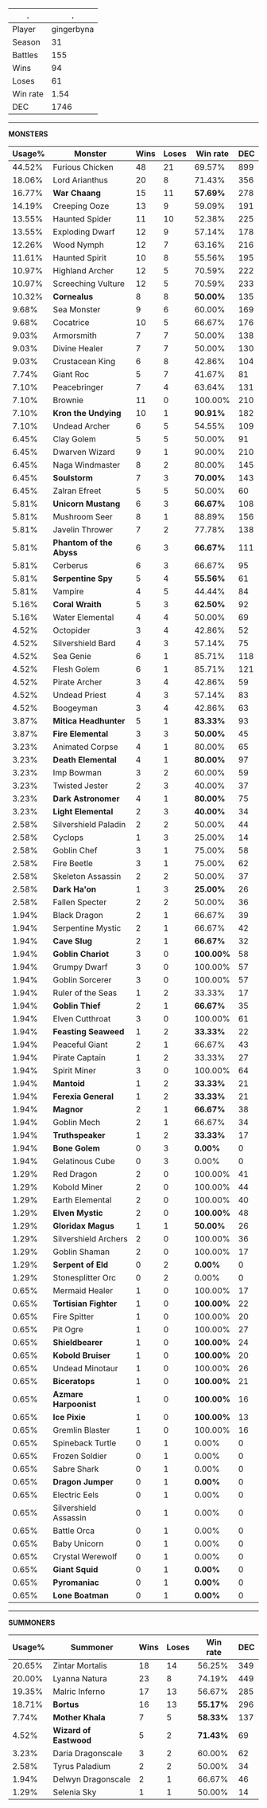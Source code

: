 .|.
|-|-
Player|gingerbyna
Season|31
Battles|155
Wins|94
Loses|61
Win rate|1.54
DEC|1746

---
**MONSTERS**

Usage%|Monster|Wins|Loses|Win rate|DEC|
-|-|-|-|-|-|
44.52%|Furious Chicken|48|21|69.57%|899|
18.06%|Lord Arianthus|20|8|71.43%|356|
16.77%|**War Chaang**|15|11|**57.69%**|278|
14.19%|Creeping Ooze|13|9|59.09%|191|
13.55%|Haunted Spider|11|10|52.38%|225|
13.55%|Exploding Dwarf|12|9|57.14%|178|
12.26%|Wood Nymph|12|7|63.16%|216|
11.61%|Haunted Spirit|10|8|55.56%|195|
10.97%|Highland Archer|12|5|70.59%|222|
10.97%|Screeching Vulture|12|5|70.59%|233|
10.32%|**Cornealus**|8|8|**50.00%**|135|
9.68%|Sea Monster|9|6|60.00%|169|
9.68%|Cocatrice|10|5|66.67%|176|
9.03%|Armorsmith|7|7|50.00%|138|
9.03%|Divine Healer|7|7|50.00%|130|
9.03%|Crustacean King|6|8|42.86%|104|
7.74%|Giant Roc|5|7|41.67%|81|
7.10%|Peacebringer|7|4|63.64%|131|
7.10%|Brownie|11|0|100.00%|210|
7.10%|**Kron the Undying**|10|1|**90.91%**|182|
7.10%|Undead Archer|6|5|54.55%|109|
6.45%|Clay Golem|5|5|50.00%|91|
6.45%|Dwarven Wizard|9|1|90.00%|210|
6.45%|Naga Windmaster|8|2|80.00%|145|
6.45%|**Soulstorm**|7|3|**70.00%**|143|
6.45%|Zalran Efreet|5|5|50.00%|60|
5.81%|**Unicorn Mustang**|6|3|**66.67%**|108|
5.81%|Mushroom Seer|8|1|88.89%|156|
5.81%|Javelin Thrower|7|2|77.78%|138|
5.81%|**Phantom of the Abyss**|6|3|**66.67%**|111|
5.81%|Cerberus|6|3|66.67%|95|
5.81%|**Serpentine Spy**|5|4|**55.56%**|61|
5.81%|Vampire|4|5|44.44%|84|
5.16%|**Coral Wraith**|5|3|**62.50%**|92|
5.16%|Water Elemental|4|4|50.00%|69|
4.52%|Octopider|3|4|42.86%|52|
4.52%|Silvershield Bard|4|3|57.14%|75|
4.52%|Sea Genie|6|1|85.71%|118|
4.52%|Flesh Golem|6|1|85.71%|121|
4.52%|Pirate Archer|3|4|42.86%|59|
4.52%|Undead Priest|4|3|57.14%|83|
4.52%|Boogeyman|3|4|42.86%|63|
3.87%|**Mitica Headhunter**|5|1|**83.33%**|93|
3.87%|**Fire Elemental**|3|3|**50.00%**|45|
3.23%|Animated Corpse|4|1|80.00%|65|
3.23%|**Death Elemental**|4|1|**80.00%**|97|
3.23%|Imp Bowman|3|2|60.00%|59|
3.23%|Twisted Jester|2|3|40.00%|37|
3.23%|**Dark Astronomer**|4|1|**80.00%**|75|
3.23%|**Light Elemental**|2|3|**40.00%**|34|
2.58%|Silvershield Paladin|2|2|50.00%|44|
2.58%|Cyclops|1|3|25.00%|14|
2.58%|Goblin Chef|3|1|75.00%|58|
2.58%|Fire Beetle|3|1|75.00%|62|
2.58%|Skeleton Assassin|2|2|50.00%|37|
2.58%|**Dark Ha'on**|1|3|**25.00%**|26|
2.58%|Fallen Specter|2|2|50.00%|36|
1.94%|Black Dragon|2|1|66.67%|39|
1.94%|Serpentine Mystic|2|1|66.67%|42|
1.94%|**Cave Slug**|2|1|**66.67%**|32|
1.94%|**Goblin Chariot**|3|0|**100.00%**|58|
1.94%|Grumpy Dwarf|3|0|100.00%|57|
1.94%|Goblin Sorcerer|3|0|100.00%|57|
1.94%|Ruler of the Seas|1|2|33.33%|17|
1.94%|**Goblin Thief**|2|1|**66.67%**|35|
1.94%|Elven Cutthroat|3|0|100.00%|61|
1.94%|**Feasting Seaweed**|1|2|**33.33%**|22|
1.94%|Peaceful Giant|2|1|66.67%|43|
1.94%|Pirate Captain|1|2|33.33%|27|
1.94%|Spirit Miner|3|0|100.00%|64|
1.94%|**Mantoid**|1|2|**33.33%**|21|
1.94%|**Ferexia General**|1|2|**33.33%**|21|
1.94%|**Magnor**|2|1|**66.67%**|38|
1.94%|Goblin Mech|2|1|66.67%|34|
1.94%|**Truthspeaker**|1|2|**33.33%**|17|
1.94%|**Bone Golem**|0|3|**0.00%**|0|
1.94%|Gelatinous Cube|0|3|0.00%|0|
1.29%|Red Dragon|2|0|100.00%|41|
1.29%|Kobold Miner|2|0|100.00%|44|
1.29%|Earth Elemental|2|0|100.00%|40|
1.29%|**Elven Mystic**|2|0|**100.00%**|48|
1.29%|**Gloridax Magus**|1|1|**50.00%**|26|
1.29%|Silvershield Archers|2|0|100.00%|36|
1.29%|Goblin Shaman|2|0|100.00%|17|
1.29%|**Serpent of Eld**|0|2|**0.00%**|0|
1.29%|Stonesplitter Orc|0|2|0.00%|0|
0.65%|Mermaid Healer|1|0|100.00%|17|
0.65%|**Tortisian Fighter**|1|0|**100.00%**|22|
0.65%|Fire Spitter|1|0|100.00%|20|
0.65%|Pit Ogre|1|0|100.00%|27|
0.65%|**Shieldbearer**|1|0|**100.00%**|24|
0.65%|**Kobold Bruiser**|1|0|**100.00%**|20|
0.65%|Undead Minotaur|1|0|100.00%|26|
0.65%|**Biceratops**|1|0|**100.00%**|21|
0.65%|**Azmare Harpoonist**|1|0|**100.00%**|16|
0.65%|**Ice Pixie**|1|0|**100.00%**|13|
0.65%|Gremlin Blaster|1|0|100.00%|16|
0.65%|Spineback Turtle|0|1|0.00%|0|
0.65%|Frozen Soldier|0|1|0.00%|0|
0.65%|Sabre Shark|0|1|0.00%|0|
0.65%|**Dragon Jumper**|0|1|**0.00%**|0|
0.65%|Electric Eels|0|1|0.00%|0|
0.65%|Silvershield Assassin|0|1|0.00%|0|
0.65%|Battle Orca|0|1|0.00%|0|
0.65%|Baby Unicorn|0|1|0.00%|0|
0.65%|Crystal Werewolf|0|1|0.00%|0|
0.65%|**Giant Squid**|0|1|**0.00%**|0|
0.65%|**Pyromaniac**|0|1|**0.00%**|0|
0.65%|**Lone Boatman**|0|1|**0.00%**|0|

---
**SUMMONERS**

Usage%|Summoner|Wins|Loses|Win rate|DEC|
-|-|-|-|-|-|
20.65%|Zintar Mortalis|18|14|56.25%|349|
20.00%|Lyanna Natura|23|8|74.19%|449|
19.35%|Malric Inferno|17|13|56.67%|285|
18.71%|**Bortus**|16|13|**55.17%**|296|
7.74%|**Mother Khala**|7|5|**58.33%**|137|
4.52%|**Wizard of Eastwood**|5|2|**71.43%**|69|
3.23%|Daria Dragonscale|3|2|60.00%|62|
2.58%|Tyrus Paladium|2|2|50.00%|34|
1.94%|Delwyn Dragonscale|2|1|66.67%|46|
1.29%|Selenia Sky|1|1|50.00%|14|
